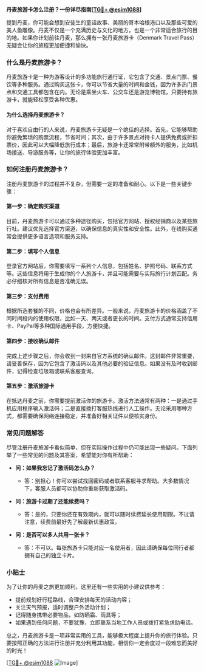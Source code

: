 **丹麦旅游卡怎么注册？一份详尽指南[[TG💪+ @esim1088](https://t.me/s/esim1088)]**

提到丹麦，你可能会想到安徒生的童话故事、美丽的哥本哈根港口以及那些可爱的美人鱼雕像。丹麦不仅是一个充满历史与文化的地方，也是一个非常适合旅行的目的地。如果你计划前往丹麦，那么拥有一张丹麦旅游卡（Denmark Travel Pass）无疑会让你的旅程更加便捷和愉快。

### 什么是丹麦旅游卡？

丹麦旅游卡是一种为游客设计的多功能旅行通行证，它包含了交通、景点门票、餐饮等多种服务。通过购买这张卡，你可以节省大量的时间和金钱，因为许多热门景点和交通工具都包含在内。无论是乘坐火车、公交车还是游览博物馆，只要持有旅游卡，就能轻松享受各种优惠。

#### 为什么选择丹麦旅游卡？

对于喜欢自由行的人来说，丹麦旅游卡无疑是一个绝佳的选择。首先，它能够帮助你避免繁琐的购票流程，节省时间；其次，由于许多景点对持卡人提供免费或折扣票价，因此可以大幅降低旅行成本；最后，旅游卡还常常附带额外的服务，比如机场接送、导游服务等，让你的旅行体验更加丰富。

### 如何注册丹麦旅游卡？

注册丹麦旅游卡的过程并不复杂，但需要一定的准备和耐心。以下是一些关键步骤：

#### 第一步：确定购买渠道

目前，丹麦旅游卡可以通过多种途径购买，包括官方网站、授权经销商以及某些旅行社。建议优先选择官方渠道，以确保信息的真实性和安全性。此外，在线购买通常会提供更多语言选项和服务支持。

#### 第二步：填写个人信息

登录官方网站后，你需要填写一系列个人信息，包括姓名、护照号码、联系方式等。这些信息将用于生成你的个人旅游卡，并且可能需要与实际旅行计划匹配。务必仔细核对所有信息是否准确无误。

#### 第三步：支付费用

根据所选套餐的不同，价格也会有所差异。一般来说，丹麦旅游卡的价格涵盖了不同时间段内的使用权限，比如一天、两天或者更长的时间。支付方式通常支持信用卡、PayPal等多种国际通用手段，方便快捷。

#### 第四步：接收确认邮件

完成上述步骤之后，你会收到一封来自官方系统的确认邮件。这封邮件非常重要，请妥善保存，因为它包含了激活码以及其他必要的验证信息。如果没有及时收到邮件，记得检查垃圾箱或联系客服查询。

#### 第五步：激活旅游卡

在抵达丹麦之前，你需要提前激活你的旅游卡。激活方法通常有两种：一是通过手机应用程序输入激活码；二是直接拨打客服热线进行人工操作。无论采用哪种方式，都需要确保网络连接稳定，并准备好相关证件以便核实身份。

### 常见问题解答

尽管注册丹麦旅游卡看似简单，但在实际操作过程中仍可能出现一些疑问。下面列举了一些常见的问题及其答案，希望能对你有所帮助：

- **问：如果我忘记了激活码怎么办？**
  - 答：别担心！你可以尝试找回密码或者联系客服寻求帮助。大多数情况下，客服人员都可以协助你重新获取激活码。
  
- **问：旅游卡过期了还能续费吗？**
  - 答：是的，只要你还在有效期内，就可以随时续费延长使用期限。不过请注意，续费前最好先了解最新优惠政策。

- **问：是否可以多人共用一张卡？**
  - 答：不可以。每张旅游卡只能对应一名使用者，因此请确保每位同行者都拥有自己的独立卡片。

### 小贴士

为了让你的丹麦之旅更加顺利，这里还有一些实用的小建议供参考：

- 提前规划好行程路线，合理安排每天的活动内容；
- 关注天气预报，适时调整户外活动计划；
- 记得随身携带必要物品，如防晒霜、雨具等；
- 如果遇到任何问题，不要犹豫，立即联系当地工作人员或拨打紧急求助电话。

总之，丹麦旅游卡是一项非常实用的工具，能够极大程度上提升你的旅行体验。只要按照正确的方法进行注册并充分利用其功能，相信你一定会度过一段难忘而美好的时光！

[[TG💪+ @esim1088](https://t.me/s/esim1088) ![Image](https://i.postimg.cc/4NQfJmqS/Snipaste-2025-05-13-00-14-12.png)]